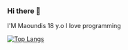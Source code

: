 ### Hi there 👋

I'M Maoundis 18 y.o I love programming

[![Top Langs](https://github-readme-stats.vercel.app/api/top-langs/?username=ikbal-hanafi&theme=cobalt&custom_title=budi&layout=compact)](https://github.com/ikbal-hanafi)
